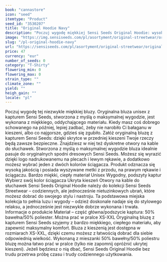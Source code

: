 ```yaml
---
book: "cannastore"
icon: "seed"
itemtype: "Product"
seed_id: "3530207"
title: "Original Hoodie Navy"
description: "Poczuj wygodę miękkiej Sensi Seeds Original Hoodie: wysokiej jakości bluzy unisex, stworzonej z myślą o swobodzie ruchów. Kup online teraz!"
image: "https://img.sensiseeds.com/pl/asortyment/original-streetwear/original-hoodie-navy-image.png"
slug: "/pl-original-hoodie-navy"
url: "https://sensiseeds.com/pl/asortyment/original-streetwear/original-hoodie-navy?a_aid=cannastore"
price: 47
currency: "eur"
number_of_seeds: 0
category: "T-Shirty"
flowering_min: 0
flowering_max: 0
strain_type: ""
climate_zone: ""
yield: ""
heigh_gain: ""
locale: "pl"
---
```

Poczuj wygodę tej niezwykle miękkiej bluzy. Oryginalna bluza unisex z kapturem Sensi Seeds, stworzona z myślą o maksymalnej wygodzie, jest wykonana z miękkiego, oddychającego materiału. Kiedy masz coś dobrego schowanego na później, lepiej zadbać, żeby nie narobiło Ci bałaganu w kieszeni, albo co najgorsze, gdzieś się zgubiło. Załóż oryginalną bluzę z kapturem Sensi Seeds: dzięki skrytce w przedniej kieszeni Twoje rzeczy będą zawsze bezpieczne. Znajdziesz w niej też dyskretne otwory na kable do słuchawek. Stworzona z myślą o maksymalnej wygodzie bluza idealnie pasuje do oryginalnych spodni dresowych Sensi Seeds. Możesz się wyrazić dzięki logo nadrukowanemu na plecach i lewym rękawie, a dodatkowo możesz wybrać jeden z dwóch kolorów ściągacza. Produkt odznacza się wysoką jakością i posiada wyszywane metki z przodu, na prawym rękawie i ściągaczu. Bardzo miękki, ciepły materiał Unisex Wygodny, podszyty kaptur Wybierz swój kolor ściągacza Ukryta kieszeń Otwory na kable do słuchawek Sensi Seeds Original Hoodie należy do kolekcji Sensi Seeds Streetwear – codziennych, ale jednocześnie nietuzinkowych ubrań, które możesz dobrać do swojego stylu i nastroju. Ta podstawowa miejska kolekcja to pełnia luzu i wygody – odzież doskonale nadaje się do stylowego relaksu, a jednocześnie jest niezwykle dobrze wykonana i trwała. Informacje o produkcie Materiał – część główna/podszycie kaptura: 50% bawełna/50% poliester. Można prać w pralce XS-XXL Oryginalną bluzę z kapturem Sensi Seeds szyjemy z bardzo miękkiego, ciepłego materiału, aby zapewnić maksymalny komfort. Bluza z kieszenią jest dostępna w rozmiarach XS-XXL, dzięki czemu możesz z łatwością dobrać dla siebie odpowiednią wielkość. Wykonaną z mieszanki 50% bawełny/50% poliestru bluzę można łatwo prać w pralce (tylko nie zapomnij opróżnić ukrytej kieszeni). Jeżeli będziesz o nią dbać, Sensi Seeds Original Hoodie bez trudu przetrwa próbę czasu i trudy codziennego użytkowania.
